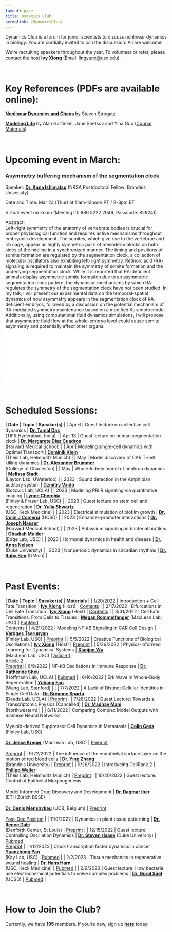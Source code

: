 ```yaml
---
layout: page
title: Dynamics Club
permalink: /DynamicsClub/
---
```


Dynamics Club is a forum for junior scientists to discuss nonlinear dynamics in biology. You are cordially invited to join the discussion. All are welcome! 

We're recruiting speakers throughout the year. To volunteer or refer, please contact the host [**Ivy Xiong**](https://lingyunxiong.github.io) (Email: [lingyunx@usc.edu](mailto:lingyunx@usc.edu)). 

&nbsp;
&nbsp;

# Key References (PDFs are available online): 

[**Nonlinear Dynamics and Chaos**](https://www.stevenstrogatz.com/books/nonlinear-dynamics-and-chaos-with-applications-to-physics-biology-chemistry-and-engineering) by Steven Strogatz 

[**Modeling Life**](https://link.springer.com/book/10.1007/978-3-319-59731-7) by Alan Garfinkel, Jane Shetsov and Yina Guo ([Course Materials](https://modelinginbiology.github.io))

&nbsp;
&nbsp;

# Upcoming event in March: 

### **Asymmetry buffering mechanism of the segmentation clock**
Speaker: [**Dr. Kana Ishimatsu**](https://www.brandeis.edu/mathematics/people/index.html) (NRSA Postdoctoral Fellow; Brandeis University)

Date and Time: Mar 23 (Thur) at 11am-12noon PT / 2-3pm ET

Virtual event on Zoom (Meeting ID: 986 5222 2049, Passcode: 829241)

Abstract: \
Left-right symmetry of the anatomy of vertebrate bodies is crucial for proper physiological function and requires active mechanisms throughout embryonic development. The somites, which give rise to the vertebrae and rib cage, appear as highly symmetric pairs of mesoderm blocks on both sides of the midline in a synchronized manner. The timing and positions of somite formation are regulated by the segmentation clock, a collection of molecular oscillators also exhibiting left-right symmetry. Retinoic acid (RA) signaling is required to maintain the symmetry of somite formation and the underlying segmentation clock. While it is reported that RA-deficient animals display asymmetric somite formation due to an asymmetric segmentation clock pattern, the dynamical mechanisms by which RA regulates the symmetry of the segmentation clock have not been studied. In my talk, I will present our experimental data on the temporal-spatial dynamics of how asymmetry appears in the segmentation clock of RA-deficient embryos, followed by a discussion on the potential mechanism of RA-mediated symmetry maintenance based on a modified Kuramoto model. Additionally, using computational fluid dynamics simulations, I will propose that asymmetric fluid flow at the whole-embryo level could cause somite asymmetry and potentially affect other organs.

![DynamicsClub](/images/DynamicsClub_Mar2023.pdf)

&nbsp;
&nbsp;

# Scheduled Sessions:

| **Date** | **Topic** | **Speaker(s)** |
| Apr 6 | Guest lecture on collective cell dynamics | [**Dr. Tamal Das**](https://www.tifrh.res.in/~tamal/) <br /> (TIFR Hyderabad, India) |
| Apr 13 | Guest lecture on human segmentation clock | [**Dr. Margarete Diaz Cuadros**](https://molbio.massgeneral.org/labs/diaz-cuadros-lab/) <br /> (Harvard Medical School) |
| Apr | Modeling single-cell dynamics with Optimal Transport | [**Dominik Klein**](https://www.linkedin.com/in/dominik-klein-8ba2b6179/?originalSubdomain=de) <br /> (Theis Lab, Helmholtz Munich) |
| May | Model discovery of CAR T-cell killing dynamics | [**Dr. Alexander Brummer**](https://physics.cofc.edu/faculty-and-staff-listing/brummer,-alex.php) <br /> (College of Charleston) |
| May | Whole-kidney model of nephron dynamics | [**Melissa Stadt**](https://uwaterloo.ca/scholar/mstadt/home) <br /> (Layton Lab, UWaterloo) |
| 2023 | Sound detection in the Amphibian auditory system | [**Dzmitry Vaido**](https://bozoviclab.physics.ucla.edu/members.html) <br /> (Bozovic Lab, UCLA) |
| 2023 | Modeling PRLR signaling via quantitative imaging | [**Lynne Cherchia**](http://csbl.usc.edu/people/lab-members/) <br /> (Finley & Fraser Lab, USC) |
| 2023 | Guest lecture on stem cell and regeneration | [**Dr. Yulia Shwartz**](https://keck.usc.edu/faculty-search/yulia-shwartz/) <br /> (USC, Keck Medicine) |
| 2023 | Electrical stimulation of biofilm growth | [**Dr. Colin J Comerci**](https://suellab.github.io/people/) (UCSD) |
| 2023 | Enhancer-promoter interactions | [**Dr. Joseph Nasser**](https://connects.catalyst.harvard.edu/Profiles/display/Person/200753) <br /> (Harvard Medical School) |
| 2023 | Potassium signaling in bacterial biofilms | [**Obadiah Mulder**](https://edgepopgen.github.io/edgelab/team/) <br /> (Edge Lab, USC) |
| 2023 | Hormonal dynamics in health and disease | [**Dr. Anna Nelson**](https://scholars.duke.edu/person/anna.nelson) <br /> (Duke University) |
| 2023 | Nonperiodic dynamics in circadian rhythms | [**Dr. Ruby Kim**](https://lsa.umich.edu/math/people/postdoc-faculty/rshkim.html) (UMich) |

&nbsp;
&nbsp;

# Past Events:

| **Date** | **Topic** | **Speaker(s)** | **Materials** |
| 1/20/2022 | Introduction + Cell Fate Transition | [**Ivy Xiong**](https://lingyunxiong.github.io) (Host) | [Contents](https://drive.google.com/file/d/18OcjJginmYzX9KQ-J0J64o9GeMG6ya-I/view?usp=sharing) |
| 2/17/2022 | Bifurcations in Cell Fate Transition | [**Ivy Xiong**](https://lingyunxiong.github.io) (Host) | [Contents](https://drive.google.com/file/d/1W0TRbrKwryFQ2U7IN9CR-ufOTZHycH88/view?usp=sharing ) |
| 3/31/2022 | Cell Fate Transitions: From Cells to Tissues | [**Megan Rommelfanger**](https://macleanlab.usc.edu/people/megan-rommelfanger/) (MacLean Lab, USC) | [PubMed](https://pubmed.ncbi.nlm.nih.gov/34935903/) <br /> [Contents](https://drive.google.com/file/d/1LzuqVaFz5hKXT37KzmXHevop3o0gxp7n/view?usp=sharing) |
| 4/21/2022 | Modeling NF-kB Signaling in CAR Cell Design | [**Vardges Tserunyan**](http://csbl.usc.edu/people/lab-members/) <br /> (Finley Lab, USC) | [Preprint](https://www.biorxiv.org/content/10.1101/2022.04.27.489659v1) |
| 5/5/2022 | Creative Functions of Biological Oscillations | [**Ivy Xiong**](https://lingyunxiong.github.io) (Host) | [Preprint](https://doi.org/10.48550/arXiv.2301.08996) |
| 5/26/2022 | Physics-informed Learning for Dynamical Systems | [**Xiaojun Wu**](https://macleanlab.usc.edu/people/xiaojun-wu2/) <br /> (MacLean Lab, USC) | [Article 1](https://proceedings.mlr.press/v144/wang21a.html) <br /> [Article 2](https://www.nature.com/articles/s41467-021-26434-1) <br /> [Preprint](https://www.biorxiv.org/content/10.1101/2022.05.18.492557v1)|
| 6/9/2022 | NF-kB Oscillations in Immune Response | [**Dr. Katherine Sheu**](https://mstp.healthsciences.ucla.edu/people/katherine-sheu/) <br /> (Hoffmann Lab, UCLA) | [Pubmed](https://pubmed.ncbi.nlm.nih.gov/34140389/) |
| 6/16/2022 | Erk Wave in Whole-Body Regeneration | [**Yuhang Fan**](https://profiles.stanford.edu/yuhang-fan) <br /> (Wang Lab, Stanford) | |
| 7/7/2022 | A Lack of Distinct Cellular Identities in Single Cell Data | [**Dr. Breanne Sparta**](https://www.linkedin.com/in/breanne-sparta-1a80903a/) <br /> (Deeds Lab, UCLA) | [Preprint](https://www.biorxiv.org/content/10.1101/2022.06.03.494765v1) |
| 7/28/2022 | Guest Lecture: Towards a Transcriptomic Physics [Cancelled] | [**Dr. Madhav Mani**](https://www.madhavmani.com) <br /> (Northwestern) | |
| 8/11/2022 | Comparing Complex Model Outputs with Siamese Neural Networks <br /><br /> Myeloid-derived Suppressor Cell Dynamics in Metastasis | [**Colin Cess**](http://csbl.usc.edu/people/lab-members/) <br /> (Finley Lab, USC) <br /><br /> [**Dr. Jesse Kreger**](https://macleanlab.usc.edu/people/jesse-kreger/) (MacLean Lab, USC) | [Preprint](https://arxiv.org/abs/2208.06530) <br /><br /> [Preprint](https://doi.org/10.1101/2022.06.15.496246) |
| 9/22/2022 | The influence of the endothelial surface layer on the motion of red blood cells | [**Dr. Ying Zhang**](https://sites.google.com/brandeis.edu/yzhang) <br /> (Brandeis University) | [Preprint](https://arxiv.org/abs/2203.12113) |
| 9/26/2022 | Introducing CellRank 2 | [**Philipp Weiler**](https://www.helmholtz-munich.de/icb/research/groups/machine-learning/staff/staff/ma/10252/-Weiler/index.html) <br /> (Theis Lab, Helmholtz Munich) | [Preprint](https://doi.org/10.1101/2022.08.12.503709) |
| 10/20/2022 | Guest lecture: Control of Epithelial Morphogenesis <br /><br /> Model Informed Drug Discovery and Development | [**Dr. Dagmar Iber**](https://bsse.ethz.ch/cobi/group/people/person-detail.MTQ5NDI0.TGlzdC8yMjA0LC0xMDM3ODQxNDk3.html) <br /> (ETH Zürich BSSE) <br /><br /> [**Dr. Denis Menshykau**](https://www.linkedin.com/in/dmenshykau/?originalSubdomain=de) (UCB, Belgium) | [Preprint](https://doi.org/10.1101/2022.08.30.505859) <br /><br /> [Post-Doc Position](https://www.jobs.ethz.ch/job/view/JOPG_ethz_iU0C4kQJU5gfL69FCh) |
| 11/9/2022 | Dynamics in plant tissue patterning | [**Dr. Renee Dale**](https://rdale1.github.io/about/)  <br /> (Danforth Center, St Louis)  | [Preprint](https://doi.org/10.1101/2022.10.09.510391) |
| 12/15/2022 | Guest lecture: Controlling Oscillation Dynamics | [**Dr. Steven Haase**](https://sites.duke.edu/haaselab/) (Duke University) | [Pubmed](https://pubmed.ncbi.nlm.nih.gov/32409472/) <br /> [Preprint](https://doi.org/10.1101/2022.08.02.499203) |
| 1/12/2023 | Clock transcription factor dynamics in cancer | [**Yuanzhong Pan**](https://kaylab.usc.edu/about-ussteve-a-kay-ph-d-d-sc/staff/)  <br /> (Kay Lab, USC)  | [Pubmed](https://pubmed.ncbi.nlm.nih.gov/36595671/) |
| 2/2/2023 | Tissue mechanics in regenerative wound healing | [**Dr. Hans Harn**](https://sites.usc.edu/cmchuong/about/)  <br /> (USC, Keck Medicine)  | [Pubmed](https://pubmed.ncbi.nlm.nih.gov/33972536/) |
| 2/9/2023 | Guest lecture: How bacteria use electrochemical potentials to solve complex problems | [**Dr. Gürol Süel**](https://suellab.github.io) (UCSD)  | [Pubmed](https://pubmed.ncbi.nlm.nih.gov/36201591/) |

&nbsp;
&nbsp;

# How to Join the Club?

Currently, we have **195** members. If you're new, sign up [**here**](http://eepurl.com/hSqQLD) today! 

